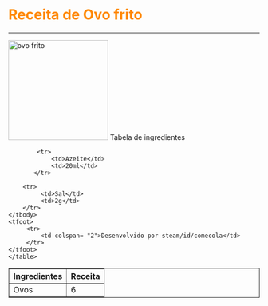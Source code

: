 <!DOCTYPE html>
<html>
<head>
    <meta charset='utf-8'>
    <meta http-equiv='X-UA-Compatible' content='IE=edge'>
    <title>Page Title</title>
    <meta name='viewport' content='width=device-width, initial-scale=1'>
    <link rel='stylesheet' type='text/css' media='screen' href='main.css'>
    <script src='main.js'></script>
</head>
<h1 style="color:rgb(255, 136, 0);">Receita de Ovo frito</h1>
<hr>
<img scr="https://i.imgur.com/hLAynQQ.jpeg" alt="ovo frito" width="200px">
<hr3>Tabela de ingredientes</hr3>
<body>
    <table border="1">
        <thead>
            <th>Ingredientes</th>
            <th>Receita</th>
        </thead>
        <tbody>    
            <tr>
                 <td>Ovos</td>
                 <td>6</td>
            </tr>

            <tr>
                <td>Azeite</td>
                <td>20ml</td>
           </tr>

        <tr>
             <td>Sal</td>
             <td>2g</td>
        </tr>
    </tbody>
    <tfoot>
         <tr>
             <td colspan= "2">Desenvolvido por steam/id/comecola</td>
         </tr>
    </tfoot>
    </table>
</body>
</html>
